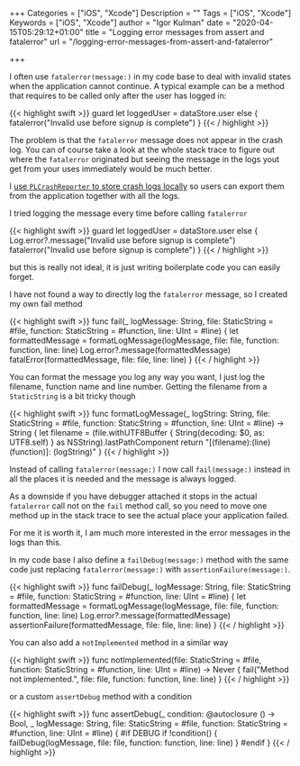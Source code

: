 +++
Categories = ["iOS", "Xcode"]
Description = ""
Tags = ["iOS", "Xcode"]
Keywords = ["iOS", "Xcode"]
author = "Igor Kulman"
date = "2020-04-15T05:29:12+01:00"
title = "Logging error messages from assert and fatalerror"
url = "/logging-error-messages-from-assert-and-fatalerror"

+++

I often use `fatalerror(message:)` in my code base to deal with invalid states when the application cannot continue. A typical example can be a method that requires to be called only after the user has logged in:

{{< highlight swift >}}
guard let loggedUser = dataStore.user else {
	fatalerror("Invalid use before signup is complete")
}
{{< / highlight >}}

The problem is that the `fatalerror` message does not appear in the crash log. You can of course take a look at the whole stack trace to figure out where the `fatalerror` originated but seeing the message in the logs yout get from your uses immediately would be much better.

I [use `PLCrashReporter` to store crash logs locally](https://blog.kulman.sk/logging-ios-app-crashes/) so users can export them from the application together with all the logs.

I tried logging the message every time before calling `fatalerror`

{{< highlight swift >}}
guard let loggedUser = dataStore.user else {
	Log.error?.message("Invalid use before signup is complete")
	fatalerror("Invalid use before signup is complete")
}
{{< / highlight >}}

but this is really not ideal, it is just writing boilerplate code you can easily forget.

I have not found a way to directly log the `fatalerror` message, so I created my own fail method

{{< highlight swift >}}
func fail(_ logMessage: String, file: StaticString = #file, function: StaticString = #function, line: UInt = #line) {
    let formattedMessage = formatLogMessage(logMessage, file: file, function: function, line: line)
    Log.error?.message(formattedMessage)
    fatalError(formattedMessage, file: file, line: line)
}
{{< / highlight >}}

You can format the message you log any way you want, I just log the filename, function name and line number. Getting the filename from a `StaticString` is a bit tricky though

{{< highlight swift >}}
func formatLogMessage(_ logString: String, file: StaticString = #file, function: StaticString = #function, line: UInt = #line) -> String {
    let filename = (file.withUTF8Buffer {
        String(decoding: $0, as: UTF8.self)
    } as NSString).lastPathComponent
    return "[\(filename):\(line) \(function)]: \(logString)"
}
{{< / highlight >}}

Instead of calling `fatalerror(message:)` I now call `fail(message:)` instead in all the places it is needed and the message is always logged. 

As a downside if you have debugger attached it stops in the actual `fatalerror` call not on the `fail` method call, so you need to move one method up in the stack trace to see the actual place your application failed. 

For me it is worth it, I am much more interested in the error messages in the logs than this.

In my code base I also define a `failDebug(message:)` method with the same code just replacing `fatalerror(message:)` with `assertionFailure(message:)`.

<!--more-->

{{< highlight swift >}}
func failDebug(_ logMessage: String, file: StaticString = #file, function: StaticString = #function, line: UInt = #line) {
    let formattedMessage = formatLogMessage(logMessage, file: file, function: function, line: line)
    Log.error?.message(formattedMessage)
    assertionFailure(formattedMessage, file: file, line: line)
}
{{< / highlight >}}

You can also add a `notImplemented` method in a similar way

{{< highlight swift >}}
func notImplemented(file: StaticString = #file, function: StaticString = #function, line: UInt = #line) -> Never {
    fail("Method not implemented.", file: file, function: function, line: line)
}
{{< / highlight >}}

or a custom `assertDebug` method with a condition

{{< highlight swift >}}
func assertDebug(_ condition: @autoclosure () -> Bool, _ logMessage: String, file: StaticString = #file, function: StaticString = #function, line: UInt = #line) {
    #if DEBUG
    if !condition() {
        failDebug(logMessage, file: file, function: function, line: line)
    }
    #endif
}
{{< / highlight >}}
